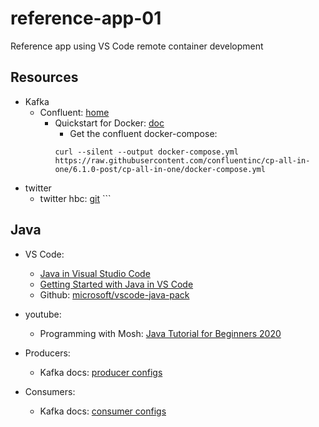 # reference-app-01
Reference app using VS Code remote container development

## Resources
* Kafka
  * Confluent: [home](https://www.confluent.io/)
    * Quickstart for Docker: [doc](https://docs.confluent.io/platform/current/quickstart/ce-docker-quickstart.html)
        * Get the confluent docker-compose: 
        ```
        curl --silent --output docker-compose.yml https://raw.githubusercontent.com/confluentinc/cp-all-in-one/6.1.0-post/cp-all-in-one/docker-compose.yml
* twitter
  * twitter hbc: [git](https://github.com/twitter/hbc)        ```

## Java
* VS Code: 
  * [Java in Visual Studio Code](https://code.visualstudio.com/docs/languages/java)
  * [Getting Started with Java in VS Code](https://code.visualstudio.com/docs/java/java-tutorial)
  * Github: [microsoft/vscode-java-pack](https://github.com/microsoft/vscode-java-pack/blob/master/release-notes/v0.9.0.md)
* youtube:
    * Programming with Mosh: [Java Tutorial for Beginners 2020](https://www.youtube.com/watch?v=eIrMbAQSU34)

* Producers:
  * Kafka docs: [producer configs](https://kafka.apache.org/documentation/#producerconfigs)

* Consumers:
  * Kafka docs: [consumer configs](https://kafka.apache.org/documentation/#consumerconfigs)
